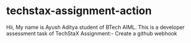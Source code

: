 # techstax-assignment-action
Hii, My name is Ayush Aditya student of BTech AIML.
This is a developer assessment task of TechStaX
Assignment:-
Create a github webhook
